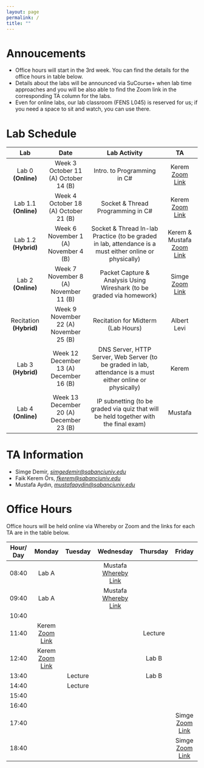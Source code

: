 ```yaml
---
layout: page
permalink: /
title: ""
---
```


# Annoucements
- Office hours will start in the 3rd week. You can find the details for the office hours in table below.
- Details about the labs will be announced via SuCourse+ when lab time approaches and you will be also able to find the Zoom link in the corresponding TA column for the labs.
- Even for online labs, our lab classroom (FENS L045) is reserved for us; if you need a space to sit and watch, you can use there.


# Lab Schedule

| Lab          |        Date            |                                     Lab Activity                                     |   TA    |
| :------------: | :---------------------: | :----------------------------------------------------------------------------------: | :-----: |
| Lab 0 **(Online)**        |  Week 3 <br/> October 11 (A) October 14 (B)|                             Intro. to Programming in C#                              |  Kerem [Zoom Link](https://sabanciuniv.zoom.us/j/8690028508) |
| Lab 1.1 **(Online)**      |  Week 4 <br/> October 18 (A) October 21 (B) |                          Socket & Thread Programming in C#                           |  Kerem [Zoom Link](https://sabanciuniv.zoom.us/j/8690028508)  |
| Lab 1.2 **(Hybrid)**      |  Week 6 <br/> November 1 (A) November 4 (B) |                Socket & Thread In-lab Practice (to be graded in lab, attendance is a must either online or physically)                 |  Kerem & Mustafa [Zoom Link](https://sabanciuniv.zoom.us/j/8690028508)  |
| Lab 2 **(Online)**       |  Week 7 <br/> November 8 (A) November 11 (B) |        Packet Capture & Analysis Using Wireshark (to be graded via homework)         |  Simge [Zoom Link](https://sabanciuniv.zoom.us/j/7395411642?pwd=bkJpZXdoa3JHNFo1R215TlUvZTJVZz09)  |
| Recitation **(Hybrid)**   |  Week 9 <br/> November 22 (A) November 25 (B) | Recitation for Midterm (Lab Hours) | Albert Levi |
| Lab 3 **(Hybrid)**  |  Week 12 <br/> December 13 (A) December 16 (B) |              DNS Server, HTTP Server, Web Server (to be graded in lab, attendance is a must either online or physically)               | Kerem |
| Lab 4 **(Online)**  |  Week 13 <br/> December 20 (A) December 23 (B) | IP subnetting (to be graded via quiz that will be held together with the final exam) | Mustafa |


# TA Information

- Simge Demir, *simgedemir@sabanciuniv.edu*  
- Faik Kerem Örs, *fkerem@sabanciuniv.edu*
- Mustafa Aydın,  *mustafaaydin@sabanciuniv.edu*


# Office Hours

Office hours will be held online via Whereby or Zoom and the links for each TA are in the table below. 

| Hour/ Day |     **Monday**      |  **Tuesday**  										 |  **Wednesday**  |  **Thursday**   |     **Friday**      |
| :-------: | :-----------------: | :-----------: 										 | :-------------: | :-------------: | :-----------------: |
|   08:40   | 	Lab A			 	  |       										 |   Mustafa [Whereby Link](https://whereby.com/mustafaaydin)              |                 |                     |
|   09:40   |  Lab A		 	  |        										 | Mustafa [Whereby Link](https://whereby.com/mustafaaydin)              |                  |                     |
|   10:40   |                     |               										 |                 |  			     |                     |
|   11:40   | Kerem [Zoom Link](https://sabanciuniv.zoom.us/j/8690028508)                   |  |  | Lecture ||
|   12:40   | Kerem [Zoom Link](https://sabanciuniv.zoom.us/j/8690028508)                   |  |  | Lab B||
|   13:40   |                   | Lecture |                 | Lab B  |                     |
|   14:40   |                  | Lecture  |                 |  |  |
|   15:40   |                  |  |                 |                 |  |
|   16:40   |                     |  |                 |  ||
|   17:40   | |               										 |                 |  | Simge [Zoom Link](https://sabanciuniv.zoom.us/j/92073326398?pwd=OUkyVVpvK1hKdUZEaXBXbXh1ZFFWZz09)|
|   18:40   |  |               										 |                 |                |  Simge [Zoom Link](https://sabanciuniv.zoom.us/j/92073326398?pwd=OUkyVVpvK1hKdUZEaXBXbXh1ZFFWZz09)                   |
